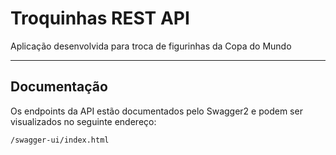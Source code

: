 # Troquinhas REST API

Aplicação desenvolvida para troca de figurinhas da Copa do Mundo

---

## Documentação

Os endpoints da API estão documentados pelo Swagger2 e podem ser visualizados no seguinte endereço:

`/swagger-ui/index.html`